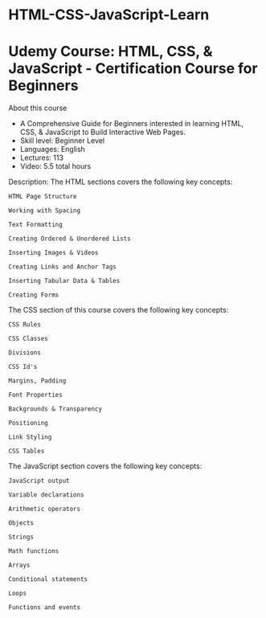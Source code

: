 # HTML-CSS-JavaScript-Learn

# Udemy Course: HTML, CSS, & JavaScript - Certification Course for Beginners
About this course
* A Comprehensive Guide for Beginners interested in learning HTML, CSS, & JavaScript to Build Interactive Web Pages.
* Skill level: Beginner Level
* Languages: English
* Lectures: 113
* Video: 5.5 total hours

Description:
The HTML sections covers the following key concepts:

    HTML Page Structure

    Working with Spacing

    Text Formatting

    Creating Ordered & Unordered Lists

    Inserting Images & Videos

    Creating Links and Anchor Tags

    Inserting Tabular Data & Tables

    Creating Forms
  The CSS section of this course covers the following key concepts:

    CSS Rules

    CSS Classes

    Divisions

    CSS Id's

    Margins, Padding

    Font Properties

    Backgrounds & Transparency

    Positioning

    Link Styling

    CSS Tables
   The JavaScript section covers the following key concepts:

    JavaScript output

    Variable declarations

    Arithmetic operators

    Objects

    Strings

    Math functions

    Arrays

    Conditional statements

    Loops

    Functions and events

